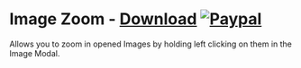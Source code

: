 # Image Zoom - [Download](https://betterdiscord.net/ghdl?url=https://raw.githubusercontent.com/mwittrien/BetterDiscordAddons/master/Plugins/ImageZoom/ImageZoom.plugin.js) [![Paypal][paypal-badge]][paypal-link] 

[paypal-badge]: https://img.shields.io/badge/Paypal-Donate!-%2300457C.svg?logo=paypal&style=flat-square
[paypal-link]: https://paypal.me/MircoWittrien

Allows you to zoom in opened Images by holding left clicking on them in the Image Modal.
